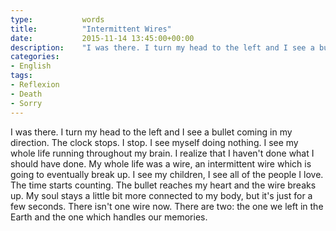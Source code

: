 ```yaml
---
type:           words
title:          "Intermittent Wires"
date:           2015-11-14 13:45:00+00:00
description:    "I was there. I turn my head to the left and I see a bullet coming in my direction. The clock stops. I stop. I see myself doing nothing. "
categories:
- English
tags:
- Reflexion
- Death
- Sorry
---
```


I was there. I turn my head to the left and I see a bullet coming in my direction. The clock stops. I stop. I see myself doing nothing. I see my whole life running throughout my brain. I realize that I haven't done what I should have done. My whole life was a wire, an intermittent wire which is going to eventually break up. I see my children, I see all of the people I love. The time starts counting. The bullet reaches my heart and the wire breaks up. My soul stays a little bit more connected to my body, but it's just for a few seconds. There isn't one wire now. There are two: the one we left in the Earth and the one which handles our memories.
